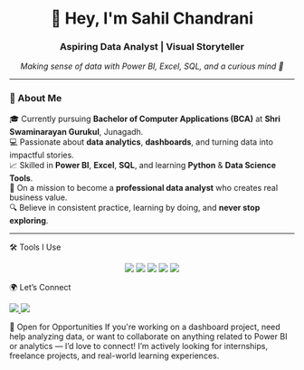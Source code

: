<h1 align="center">👋 Hey, I'm Sahil Chandrani</h1>
<h3 align="center">Aspiring Data Analyst | Visual Storyteller</h3>

<p align="center">
  <em>Making sense of data with Power BI, Excel, SQL, and a curious mind 🧠</em>
</p>

---

### 🧭 About Me

🎓 Currently pursuing **Bachelor of Computer Applications (BCA)** at **Shri Swaminarayan Gurukul**, Junagadh.  
💻 Passionate about **data analytics**, **dashboards**, and turning data into impactful stories.  
📈 Skilled in **Power BI**, **Excel**, **SQL**, and learning **Python** & **Data Science Tools**.  
🌟 On a mission to become a **professional data analyst** who creates real business value.  
🔍 Believe in consistent practice, learning by doing, and **never stop exploring**.

---

🛠️ Tools I Use
<p align="center"> <img src="https://img.shields.io/badge/PowerBI-F2C811?style=for-the-badge&logo=powerbi&logoColor=black"/> <img src="https://img.shields.io/badge/Excel-217346?style=for-the-badge&logo=microsoft-excel&logoColor=white"/> <img src="https://img.shields.io/badge/SQL-336791?style=for-the-badge&logo=mysql&logoColor=white"/> <img src="https://img.shields.io/badge/Python-3776AB?style=for-the-badge&logo=python&logoColor=white"/>  <img src="https://img.shields.io/badge/VS Code-007ACC?style=for-the-badge&logo=visual-studio-code&logoColor=white"/> </p>


🌍 Let’s Connect
<p> <a href="https://www.linkedin.com/in/sahil-chandrani" target="_blank"> <img src="https://img.shields.io/badge/LinkedIn-blue?style=for-the-badge&logo=linkedin" /> </a> <a href="mailto:sahilchandrani123@gmail.com"> <img src="https://img.shields.io/badge/Gmail-red?style=for-the-badge&logo=gmail" /> </a> </p>
🤝 Open for Opportunities
If you're working on a dashboard project, need help analyzing data, or want to collaborate on anything related to Power BI or analytics — I’d love to connect!
I’m actively looking for internships, freelance projects, and real-world learning experiences.



